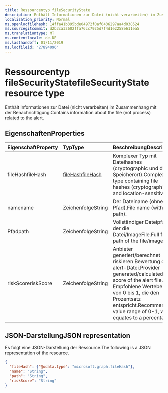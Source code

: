 ```yaml
---
title: Ressourcentyp fileSecurityState
description: Enthält Informationen zur Datei (nicht verarbeiten) im Zusammenhang mit der Benachrichtigung.
localization_priority: Normal
ms.openlocfilehash: 14ffa41b395bde04972f0af0436297aa4d038524
ms.sourcegitcommit: d2b3ca32602ffa76cc7925d7f4d1e2258e611ea5
ms.translationtype: MT
ms.contentlocale: de-DE
ms.lasthandoff: 01/11/2019
ms.locfileid: "27894096"
---
```

# <a name="filesecuritystate-resource-type"></a><span data-ttu-id="0c5ea-103">Ressourcentyp fileSecurityState</span><span class="sxs-lookup"><span data-stu-id="0c5ea-103">fileSecurityState resource type</span></span>

<span data-ttu-id="0c5ea-104">Enthält Informationen zur Datei (nicht verarbeiten) im Zusammenhang mit der Benachrichtigung.</span><span class="sxs-lookup"><span data-stu-id="0c5ea-104">Contains information about the file (not process) related to the alert.</span></span>

## <a name="properties"></a><span data-ttu-id="0c5ea-105">Eigenschaften</span><span class="sxs-lookup"><span data-stu-id="0c5ea-105">Properties</span></span>

| <span data-ttu-id="0c5ea-106">Eigenschaft</span><span class="sxs-lookup"><span data-stu-id="0c5ea-106">Property</span></span>   | <span data-ttu-id="0c5ea-107">Typ</span><span class="sxs-lookup"><span data-stu-id="0c5ea-107">Type</span></span>|<span data-ttu-id="0c5ea-108">Beschreibung</span><span class="sxs-lookup"><span data-stu-id="0c5ea-108">Description</span></span>|
|:---------------|:--------|:----------|
|<span data-ttu-id="0c5ea-109">fileHash</span><span class="sxs-lookup"><span data-stu-id="0c5ea-109">fileHash</span></span>|[<span data-ttu-id="0c5ea-110">fileHash</span><span class="sxs-lookup"><span data-stu-id="0c5ea-110">fileHash</span></span>](filehash.md)|<span data-ttu-id="0c5ea-111">Komplexer Typ mit Dateihashes (cryptographic und der Speicherort).</span><span class="sxs-lookup"><span data-stu-id="0c5ea-111">Complex type containing file hashes (cryptographic and location-sensitive).</span></span>|
|<span data-ttu-id="0c5ea-112">name</span><span class="sxs-lookup"><span data-stu-id="0c5ea-112">name</span></span>|<span data-ttu-id="0c5ea-113">Zeichenfolge</span><span class="sxs-lookup"><span data-stu-id="0c5ea-113">String</span></span>|<span data-ttu-id="0c5ea-114">Der Dateiname (ohne Pfad).</span><span class="sxs-lookup"><span data-stu-id="0c5ea-114">File name (without path).</span></span>|
|<span data-ttu-id="0c5ea-115">Pfad</span><span class="sxs-lookup"><span data-stu-id="0c5ea-115">path</span></span>|<span data-ttu-id="0c5ea-116">Zeichenfolge</span><span class="sxs-lookup"><span data-stu-id="0c5ea-116">String</span></span>|<span data-ttu-id="0c5ea-117">Vollständiger Dateipfad der die Datei/ImageFile.</span><span class="sxs-lookup"><span data-stu-id="0c5ea-117">Full file path of the file/imageFile.</span></span>|
|<span data-ttu-id="0c5ea-118">riskScore</span><span class="sxs-lookup"><span data-stu-id="0c5ea-118">riskScore</span></span>|<span data-ttu-id="0c5ea-119">Zeichenfolge</span><span class="sxs-lookup"><span data-stu-id="0c5ea-119">String</span></span>|<span data-ttu-id="0c5ea-120">Anbieter generiert/berechnet riskieren Bewertung der alert-Datei.</span><span class="sxs-lookup"><span data-stu-id="0c5ea-120">Provider generated/calculated risk score of the alert file.</span></span> <span data-ttu-id="0c5ea-121">Empfohlene Wertebereich von 0 bis 1, die den Prozentsatz entspricht.</span><span class="sxs-lookup"><span data-stu-id="0c5ea-121">Recommended value range of 0-1, which equates to a percentage.</span></span>|

## <a name="json-representation"></a><span data-ttu-id="0c5ea-122">JSON-Darstellung</span><span class="sxs-lookup"><span data-stu-id="0c5ea-122">JSON representation</span></span>

<span data-ttu-id="0c5ea-123">Es folgt eine JSON-Darstellung der Ressource.</span><span class="sxs-lookup"><span data-stu-id="0c5ea-123">The following is a JSON representation of the resource.</span></span>

<!-- {
  "blockType": "resource",
  "optionalProperties": [

  ],
  "@odata.type": "microsoft.graph.fileSecurityState"
}-->

```json
{
  "fileHash": {"@odata.type": "microsoft.graph.fileHash"},
  "name": "String",
  "path": "String",
  "riskScore": "String"
}

```

<!-- uuid: 8fcb5dbc-d5aa-4681-8e31-b001d5168d79
2015-10-25 14:57:30 UTC -->
<!-- {
  "type": "#page.annotation",
  "description": "fileSecurityState resource",
  "keywords": "",
  "section": "documentation",
  "tocPath": ""
}-->
